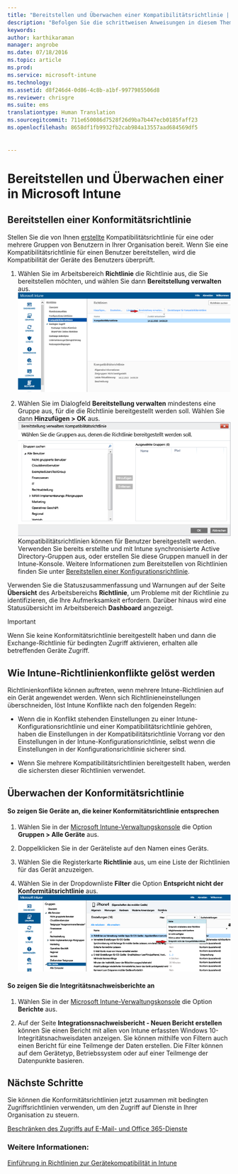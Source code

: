```yaml
---
title: "Bereitstellen und Überwachen einer Kompatibilitätsrichtlinie | Microsoft Intune"
description: "Befolgen Sie die schrittweisen Anweisungen in diesem Thema zum Bereitstellen und Überwachen einer Kompatibilitätsrichtlinie für Geräte."
keywords: 
author: karthikaraman
manager: angrobe
ms.date: 07/18/2016
ms.topic: article
ms.prod: 
ms.service: microsoft-intune
ms.technology: 
ms.assetid: d8f246d4-0d86-4c8b-a1bf-9977985506d8
ms.reviewer: chrisgre
ms.suite: ems
translationtype: Human Translation
ms.sourcegitcommit: 711e650086d7528f26d9ba7b447ecb0185faff23
ms.openlocfilehash: 8658df1fb9932fb2cab984a13557aad684569df5


---
```


# Bereitstellen und Überwachen einer in Microsoft Intune
## Bereitstellen einer Konformitätsrichtlinie
Stellen Sie die von Ihnen [erstellte](create-a-device-compliance-policy-in-microsoft-intune.md) Kompatibilitätsrichtlinie für eine oder mehrere Gruppen von Benutzern in Ihrer Organisation bereit. Wenn Sie eine Kompatibilitätsrichtlinie für einen Benutzer bereitstellen, wird die Kompatibilität der Geräte des Benutzers überprüft.

1.  Wählen Sie im Arbeitsbereich **Richtlinie** die Richtlinie aus, die Sie bereitstellen möchten, und wählen Sie dann **Bereitstellung verwalten** aus.
![Screenshot der Seite „Kompatibilitätsrichtlinie“ mit der Menüoption „Bereitstellung verwalten“ ganz oben](./media/intune-sa-3c-deploy-compliance-policy2.png)

2.  Wählen Sie im Dialogfeld **Bereitstellung verwalten** mindestens eine Gruppe aus, für die die Richtlinie bereitgestellt werden soll. Wählen Sie dann **Hinzufügen > OK** aus.
![Screenshot zum Dialogfeld „Bereitstellung verwalten“](./media/intune-sa-3d-deploy-compliance-policy3-Manage.png) Kompatibilitätsrichtlinien können für Benutzer bereitgestellt werden. Verwenden Sie bereits erstellte und mit Intune synchronisierte Active Directory-Gruppen aus, oder erstellen Sie diese Gruppen manuell in der Intune-Konsole. Weitere Informationen zum Bereitstellen von Richtlinien finden Sie unter [Bereitstellen einer Konfigurationsrichtlinie](manage-settings-and-features-on-your-devices-with-microsoft-intune-policies.md).

Verwenden Sie die Statuszusammenfassung und Warnungen auf der Seite **Übersicht** des Arbeitsbereichs **Richtlinie**, um Probleme mit der Richtlinie zu identifizieren, die Ihre Aufmerksamkeit erfordern. Darüber hinaus wird eine Statusübersicht im Arbeitsbereich **Dashboard** angezeigt.

> [!IMPORTANT]
> Wenn Sie keine Konformitätsrichtlinie bereitgestellt haben und dann die Exchange-Richtlinie für bedingten Zugriff aktivieren, erhalten alle betreffenden Geräte Zugriff.

## Wie Intune-Richtlinienkonflikte gelöst werden
Richtlinienkonflikte können auftreten, wenn mehrere Intune-Richtlinien auf ein Gerät angewendet werden. Wenn sich Richtlinieneinstellungen überschneiden, löst Intune Konflikte nach den folgenden Regeln:

-   Wenn die in Konflikt stehenden Einstellungen zu einer Intune-Konfigurationsrichtlinie und einer Kompatibilitätsrichtlinie gehören, haben die Einstellungen in der Kompatibilitätsrichtlinie Vorrang vor den Einstellungen in der Intune-Konfigurationsrichtlinie, selbst wenn die Einstellungen in der Konfigurationsrichtlinie sicherer sind.

-   Wenn Sie mehrere Kompatibilitätsrichtlinien bereitgestellt haben, werden die sichersten dieser Richtlinien verwendet.

## Überwachen der Konformitätsrichtlinie

#### So zeigen Sie Geräte an, die keiner Konformitätsrichtlinie entsprechen

1.  Wählen Sie in der [Microsoft Intune-Verwaltungskonsole](https://manage.microsoft.com) die Option **Gruppen > Alle Geräte** aus.

2.  Doppelklicken Sie in der Geräteliste auf den Namen eines Geräts.

3.  Wählen Sie die Registerkarte **Richtlinie** aus, um eine Liste der Richtlinien für das Gerät anzuzeigen.

4.  Wählen Sie in der Dropdownliste **Filter** die Option **Entspricht nicht der Konformitätsrichtlinie** aus.
![Screenshot mit der Liste der Optionen in der Filterliste](./media/intune-sa-3e-view-device-noncompliance.png)

#### So zeigen Sie die Integritätsnachweisberichte an

1.  Wählen Sie in der [Microsoft Intune-Verwaltungskonsole](https://manage.microsoft.com) die Option **Berichte** aus.

2.  Auf der Seite **Integrationsnachweisbericht - Neuen Bericht erstellen** können Sie einen Bericht mit allen von Intune erfassten Windows 10-Integritätsnachweisdaten anzeigen. Sie können mithilfe von Filtern auch einen Bericht für eine Teilmenge der Daten erstellen. Die Filter können auf dem Gerätetyp, Betriebssystem oder auf einer Teilmenge der Datenpunkte basieren.


## Nächste Schritte
Sie können die Konformitätsrichtlinien jetzt zusammen mit bedingten Zugriffsrichtlinien verwenden, um den Zugriff auf Dienste in Ihrer Organisation zu steuern.

[Beschränken des Zugriffs auf E-Mail- und Office 365-Dienste](restrict-access-to-email-and-o365-services-with-microsoft-intune.md)


### Weitere Informationen:
[Einführung in Richtlinien zur Gerätekompatibilität in Intune](introduction-to-device-compliance-policies-in-microsoft-intune.md)



<!--HONumber=Aug16_HO3-->


